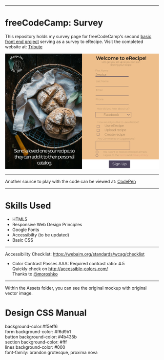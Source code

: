 ***
# freeCodeCamp: Survey

This repository holds my survey page for freeCodeCamp's second [basic front end project](https://www.freecodecamp.org/) serving as a survey to eRecipe.
Visit the completed website at: [Tribute](https://wonntann.github.io/survey/)


[<img src="https://github.com/wonntann/survey/blob/master/images/prototype.png">](https://wonntann.github.io/survey/)


***
Another source to play with the code can be viewed at: [CodePen](https://codepen.io/wonntann/pen/mQjMBe)

***
# Skills Used
* HTML5
* Responsive Web Design Principles
* Google Fonts
* Accessibilty (to be updated)
* Basic CSS


***
Accessibility Checklist: https://webaim.org/standards/wcag/checklist
* Color Contrast Passes AAA: Required contrast ratio: 4.5 <br /> 
 Quickly check on http://accessible-colors.com/ <br /> 
 Thanks to [@moroshko](https://github.com/moroshko/accessible-colors)



***
Within the Assets folder, you can see the original mockup with original vector image.

# Design CSS Manual 
background-color:#f5eff6 <br /> 
form background-color: #f6d9b1 <br /> 
button background-color: #4b435b <br /> 
section background-color: #fff <br /> 
lines background-color: #000 <br /> 
font-family: brandon grotesque, proxima nova
